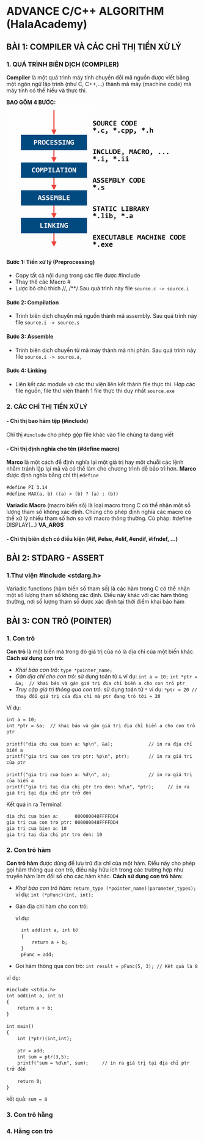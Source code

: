 # ADVANCE C/C++ ALGORITHM (HalaAcademy)

## BÀI 1: COMPILER VÀ CÁC CHỈ THỊ TIỀN XỬ LÝ

### 1. QUÁ TRÌNH BIÊN DỊCH (COMPILER)

**Compiler** là một quá trình máy tính chuyển đổi mã nguồn được viết bằng một ngôn ngữ lập trình (như C, C++,...) thành mã máy (machine code) mà máy tính có thể hiểu và thực thi.

**BAO GỒM 4 BƯỚC:**
![anh1](compiler.png)
#### Bước 1: Tiền xử lý (Preprocessing)
+ Copy tất cả nội dung trong các file được #include
+ Thay thế các Macro # 
+ Lược bỏ chú thích  //, /**/
Sau quá trình này file `source.c -> source.i`
#### Bước 2: Compilation
+ Trình biên dịch chuyển mã nguồn thành mã assembly.
Sau quá trình này file `source.i -> source.s`
#### Bước 3: Assemble
+ Trình biên dịch chuyển từ mã máy thành mã nhị phân.
Sau quá trình này file `source.i -> source.a,`
#### Bước 4: Linking
+ Liên kết các module và các thư viện liên kết thành file thực thi.
Hợp các file nguồn, file thư viện thành 1 file thực thi duy nhất `source.exe`


### 2. CÁC CHỈ THỊ TIỀN XỬ LÝ

#### - Chỉ thị bao hàm tệp (#include)
Chỉ thị `#include` cho phép gộp file khác vào file chúng ta đang viết
#### - Chỉ thị định nghĩa cho tên (#define macro)  

**Marco** là một cách để định nghĩa lại một giá trị hay một chuỗi các lệnh nhằm tránh lặp lại mã và có thể làm cho chương trình dễ bảo trì hơn. 
**Marco** được định nghĩa bằng chỉ thị `#define` 

`#define PI 3.14`   
`#define MAX(a, b) ((a) > (b) ? (a) : (b))`     

**Variadic Macro** (macro biến số) là loại macro trong C có thể nhận một số lượng tham số không xác định. Chúng cho phép định nghĩa các macro có thể xử lý nhiều tham số hơn so với macro thông thường.
Cú pháp: 
#define DISPLAY(...)   ____VA_ARGS____


#### - Chỉ thị biên dịch có điều kiện (#if, #else, #elif, #endif, #ifndef, ...)


## BÀI 2: STDARG - ASSERT
### 1.Thư viện #include <stdarg.h> 
Variadic functions (hàm biến số tham số) là các hàm trong C có thể nhận một số lượng tham số không xác định. Điều này khác với các hàm thông thường, nơi số lượng tham số được xác định tại thời điểm khai báo hàm


## BÀI 3: CON TRỎ (POINTER)

### 1. Con trỏ
**Con trỏ** là một biến mà trong đó giá trị của nó là địa chỉ của một biến khác.
**Cách sử dụng con trỏ:**
- *Khai báo con trỏ*: `type *pointer_name;`
- *Gán địa chỉ cho con trỏ*: sử dụng toán tử `&` ví dụ:
    `int a = 10;`
    `int *ptr = &a;  // khai báo và gán giá trị địa chỉ biến a cho con trỏ ptr`
- *Truy cập giá trị thông qua con trỏ*: sử dụng toán tử `*` ví dụ: 
    `*ptr = 20 // thay đổi giá trị của địa chỉ mà ptr đang trỏ tới = 20`    

Ví dụ: 

    int a = 10;
    int *ptr = &a;  // khai báo và gán giá trị địa chỉ biến a cho con trỏ ptr

    printf("dia chi cua bien a: %p\n", &a);             // in ra địa chỉ biến a
    printf("gia tri cua con tro ptr: %p\n", ptr);       // in ra giá trị của ptr

    printf("gia tri cua bien a: %d\n", a);              // in ra giá trị của biến a
    printf("gia tri tai dia chi ptr tro den: %d\n", *ptr);     // in ra giá trị tại địa chỉ ptr trở đến
Kết quả in ra Terminal: 

    dia chi cua bien a:      000000048FFFFDD4
    gia tri cua con tro ptr: 000000048FFFFDD4
    gia tri cua bien a: 10
    gia tri tai dia chi ptr tro den: 10


### 2. Con trỏ hàm
**Con trỏ hàm** được dùng để lưu trữ địa chỉ của một hàm. Điều này cho phép gọi hàm thông qua con trỏ, điều này hữu ích trong các trường hợp như truyền hàm làm đối số cho các hàm khác. 
**Cách sử dụng con trỏ hàm:**
- *Khai báo con trỏ hàm*: `return_type (*pointer_name)(parameter_types);`
  ví dụ: `int (*pFunc)(int, int);`
- Gán địa chỉ hàm cho con trỏ:
  
  ví dụ: 

        int add(int a, int b) 
        {
            return a + b;
        }
        pFunc = add;
- Gọi hàm thông qua con trỏ:
    `int result = pFunc(5, 3); // Kết quả là 8`

ví dụ:

    #include <stdio.h>
    int add(int a, int b)
    {
        return a + b;
    }

    int main()
    {
        int (*ptr)(int,int);

        ptr = add;
        int sum = ptr(3,5);
        printf("sum = %d\n", sum);     // in ra giá trị tại địa chỉ ptr trở đến

        return 0;
    }

kết quả:
 `sum = 8`

### 3. Con trỏ hằng 

### 4. Hằng con trỏ 




